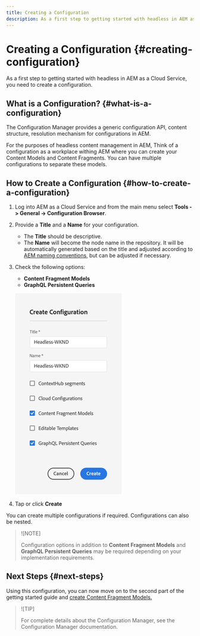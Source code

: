 ```yaml
---
title: Creating a Configuration
description: As a first step to getting started with headless in AEM as a Cloud Service, you need to create a configuration.
---
```


# Creating a Configuration {#creating-configuration}

As a first step to getting started with headless in AEM as a Cloud Service, you need to create a configuration.

## What is a Configuration? {#what-is-a-configuration}

The Configuration Manager provides a generic configuration API, content structure, resolution mechanism for configurations in AEM.

For the purposes of headless content management in AEM, Think of a configuration as a workplace withing AEM where you can create your Content Models and Content Fragments. You can have multiple configurations to separate these models.

## How to Create a Configuration {#how-to-create-a-configuration}

1. Log into AEM as a Cloud Service and from the main menu select **Tools -&gt; General -&gt; Configuration Browser**.
1. Provide a **Title** and a **Name** for your configuration.
   * The **Title** should be descriptive.
   * The **Name** will become the node name in the repository. It will be automatically generated based on the title and adjusted according to [AEM naming conventions,](/help/implementing/developing/introduction/naming-conventions.md) but can be adjusted if necessary.
1. Check the following options:
   * **Content Fragment Models**
   * **GraphQL Persistent Queries**

   ![Create Configuration](../assets/create-configuration.png)

1. Tap or click **Create**

You can create multiple configurations if required. Configurations can also be nested.

>![NOTE]
>
>Configuration options in addition to **Content Fragment Models** and **GraphQL Persistent Queries** may be required depending on your implementation requirements.

## Next Steps {#next-steps}

Using this configuration, you can now move on to the second part of the getting started guide and [create Content Fragment Models.](create-content-model.md)

>![TIP]
>
>For complete details about the Configuration Manager, see the Configuration Manager documentation.
